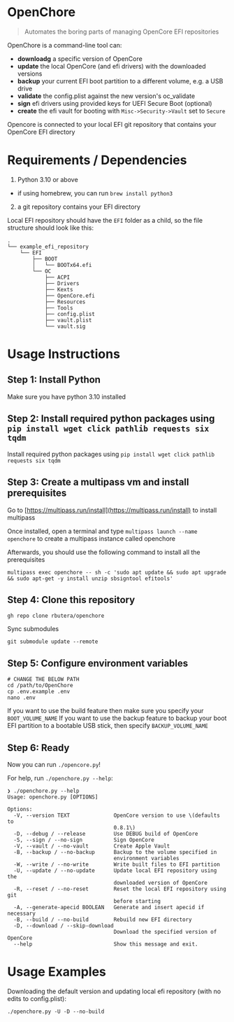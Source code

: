 # OpenChore

> Automates the boring parts of managing OpenCore EFI repositories

OpenChore is a command-line tool can:

- **downloadg** a specific version of OpenCore
- **update** the local OpenCore (and efi drivers) with the downloaded versions
- **backup** your current EFI boot partition to a different volume, e.g. a USB drive
- **validate** the config.plist against the new version's oc_validate
- **sign** efi drivers using provided keys for UEFI Secure Boot (optional)
- **create** the efi vault for booting with `Misc->Security->Vault` set to `Secure`

Opencore is connected to your local EFI git repository that contains your OpenCore EFI directory

# Requirements / Dependencies

1. Python 3.10 or above

- if using homebrew, you can run `brew install python3`

2. a git repository contains your EFI directory

Local EFI repository should have the `EFI` folder as a child, so the file structure should look like this:

```
.
└── example_efi_repository
    └── EFI
        ├── BOOT
        │   └── BOOTx64.efi
        └── OC
            ├── ACPI
            ├── Drivers
            ├── Kexts
            ├── OpenCore.efi
            ├── Resources
            ├── Tools
            ├── config.plist
            ├── vault.plist
            └── vault.sig
```

# Usage Instructions

## Step 1: Install Python

Make sure you have python 3.10 installed

## Step 2: Install required python packages using `pip install wget click pathlib requests six tqdm`

Install required python packages using `pip install wget click pathlib requests six tqdm`

## Step 3: Create a multipass vm and install prerequisites

Go to [https://multipass.run/install](https://multipass.run/install) to install multipass

Once installed, open a terminal and type `multipass launch --name openchore` to create a multipass instance called openchore

Afterwards, you should use the following command to install all the prerequisites

```shell
multipass exec openchore -- sh -c 'sudo apt update && sudo apt upgrade && sudo apt-get -y install unzip sbsigntool efitools'
```

## Step 4: Clone this repository

```shell
gh repo clone rbutera/openchore
```

Sync submodules

```shell
git submodule update --remote
```

## Step 5: Configure environment variables

```
# CHANGE THE BELOW PATH
cd /path/to/OpenChore
cp .env.example .env
nano .env
```

If you want to use the build feature then make sure you specify your `BOOT_VOLUME_NAME`
If you want to use the backup feature to backup your boot EFI partition to a bootable USB stick, then specify `BACKUP_VOLUME_NAME`

## Step 6: Ready

Now you can run `./opencore.py`!

For help, run `./openchore.py --help`:

```
❯ ./openchore.py --help
Usage: openchore.py [OPTIONS]

Options:
  -V, --version TEXT              OpenCore version to use \(defaults to
                                  0.8.1\)
  -D, --debug / --release         Use DEBUG build of OpenCore
  -S, --sign / --no-sign          Sign OpenCore
  -V, --vault / --no-vault        Create Apple Vault
  -B, --backup / --no-backup      Backup to the volume specified in
                                  environment variables
  -W, --write / --no-write        Write built files to EFI partition
  -U, --update / --no-update      Update local EFI repository using the
                                  downloaded version of OpenCore
  -R, --reset / --no-reset        Reset the local EFI repository using git
                                  before starting
  -A, --generate-apecid BOOLEAN   Generate and insert apecid if necessary
  -B, --build / --no-build        Rebuild new EFI directory
  -D, --download / --skip-download
                                  Download the specified version of OpenCore
  --help                          Show this message and exit.
```

# Usage Examples

Downloading the default version and updating local efi repository (with no edits to config.plist):

```shell
./openchore.py -U -D --no-build
```
